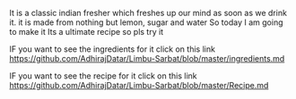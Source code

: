 It is a classic indian fresher which freshes up our mind as soon as we drink it.
it is made from nothing but lemon, sugar and water
So today I am going to make it 
Its a ultimate recipe so pls try it


IF you want to see the ingredients for it click on this link https://github.com/AdhirajDatar/Limbu-Sarbat/blob/master/ingredients.md

IF you want to see the recipe for it click on this link https://github.com/AdhirajDatar/Limbu-Sarbat/blob/master/Recipe.md
